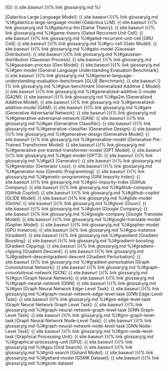 [G]: {{ site.baseurl }}{% link glossary/g.md %}

[Galactica Large Language Model]: {{ site.baseurl }}{% link glossary/g.md %}#galactica-large-language-model
[Galactica LLM]: {{ site.baseurl }}{% link glossary/g.md %}#galactica-llm
[Game Theory]: {{ site.baseurl }}{% link glossary/g.md %}#game-theory
[Gated Recurrent Unit Cell]: {{ site.baseurl }}{% link glossary/g.md %}#gated-recurrent-unit-cell
[GRU Cell]: {{ site.baseurl }}{% link glossary/g.md %}#gru-cell
[Gato Model]: {{ site.baseurl }}{% link glossary/g.md %}#gato-model
[Gaussian Distribution]: {{ site.baseurl }}{% link glossary/g.md %}#gaussian-distribution
[Gaussian Process]: {{ site.baseurl }}{% link glossary/g.md %}#gaussian-process
[Gen Model]: {{ site.baseurl }}{% link glossary/g.md %}#gen-model
[General Language Understanding Evaluation Benchmark]: {{ site.baseurl }}{% link glossary/g.md %}#general-language-understanding-evaluation-benchmark
[GLUE Benchmark]: {{ site.baseurl }}{% link glossary/g.md %}#glue-benchmark
[Generalized Additive 2 Model]: {{ site.baseurl }}{% link glossary/g.md %}#generalized-additive-2-model
[GA2M]: {{ site.baseurl }}{% link glossary/g.md %}#ga2m
[Generalized Additive Model]: {{ site.baseurl }}{% link glossary/g.md %}#generalized-additive-model
[GAM]: {{ site.baseurl }}{% link glossary/g.md %}#gam
[Generative Adversarial Network]: {{ site.baseurl }}{% link glossary/g.md %}#generative-adversarial-network
[GAN]: {{ site.baseurl }}{% link glossary/g.md %}#gan
[Generative Classifier]: {{ site.baseurl }}{% link glossary/g.md %}#generative-classifier
[Generative Design]: {{ site.baseurl }}{% link glossary/g.md %}#generative-design
[Generative Model]: {{ site.baseurl }}{% link glossary/g.md %}#generative-model
[Generative Pre-Trained Transformer Model]: {{ site.baseurl }}{% link glossary/g.md %}#generative-pre-trained-transformer-model
[GPT Model]: {{ site.baseurl }}{% link glossary/g.md %}#gpt-model
[GPT3]: {{ site.baseurl }}{% link glossary/g.md %}#gpt3
[Generator]: {{ site.baseurl }}{% link glossary/g.md %}#generator
[Generator Loss]: {{ site.baseurl }}{% link glossary/g.md %}#generator-loss
[Genetic Programming]: {{ site.baseurl }}{% link glossary/g.md %}#genetic-programming
[GINI Impurity Index]: {{ site.baseurl }}{% link glossary/g.md %}#gini-impurity-index
[GitHub Company]: {{ site.baseurl }}{% link glossary/g.md %}#github-company
[GitHub Copilot]: {{ site.baseurl }}{% link glossary/g.md %}#github-copilot
[GLIDE Model]: {{ site.baseurl }}{% link glossary/g.md %}#glide-model
[GloVe]: {{ site.baseurl }}{% link glossary/g.md %}#glove
[Gluon]: {{ site.baseurl }}{% link glossary/g.md %}#gluon
[Google Company]: {{ site.baseurl }}{% link glossary/g.md %}#google-company
[Google Translate Model]: {{ site.baseurl }}{% link glossary/g.md %}#google-translate-model
[Gopher Model]: {{ site.baseurl }}{% link glossary/g.md %}#gopher-model
[GPU Instance]: {{ site.baseurl }}{% link glossary/g.md %}#gpu-instance
[Gradient]: {{ site.baseurl }}{% link glossary/g.md %}#grandient
[Gradient Boosting]: {{ site.baseurl }}{% link glossary/g.md %}#gradient-boosting
[Gradient Clipping]: {{ site.baseurl }}{% link glossary/g.md %}#gradient-clipping
[Gradient Descent]: {{ site.baseurl }}{% link glossary/g.md %}#gradient-descentgradient-descent
[Gradient Perturbation]: {{ site.baseurl }}{% link glossary/g.md %}#gradient-perturbation
[Graph Convolutional Network]: {{ site.baseurl }}{% link glossary/g.md %}#graph-convolutinoal-network
[GCN]: {{ site.baseurl }}{% link glossary/g.md %}#gcn
[Graph Neural Network]: {{ site.baseurl }}{% link glossary/g.md %}#graph-neural-network
[GNN]: {{ site.baseurl }}{% link glossary/g.md %}#gnn
[Graph Neural Network Edge-Level Task]: {{ site.baseurl }}{% link glossary/g.md %}#graph-neural-network-edge-level-task
[GNN Edge-Level Task]: {{ site.baseurl }}{% link glossary/g.md %}#gnn-edge-level-task
[Graph Neural Network Graph Level Task]: {{ site.baseurl }}{% link glossary/g.md %}#graph-neural-network-graph-level-task
[GNN Graph-Level Task]: {{ site.baseurl }}{% link glossary/g.md %}#gnn-graph-level-task
[Graph Neural Network Node-Level Task]: {{ site.baseurl }}{% link glossary/g.md %}#graph-neural-network-node-level-task
[GNN Node-Level Task]: {{ site.baseurl }}{% link glossary/g.md %}#gnn-node-level-task
[Graphical Processing Unit]: {{ site.baseurl }}{% link glossary/g.md %}#graphical-processing-unit
[GPU]: {{ site.baseurl }}{% link glossary/g.md %}#gpu
[Grid Search]: {{ site.baseurl }}{% link glossary/g.md %}#grid-search
[Gshard Model]: {{ site.baseurl }}{% link glossary/g.md %}#gshard-model
[GSMK Dataset]: {{ site.baseurl }}{% link glossary/g.md %}#gsmk-dataset
